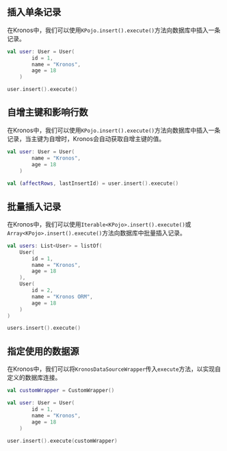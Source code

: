 ## 插入单条记录

在Kronos中，我们可以使用`KPojo.insert().execute()`方法向数据库中插入一条记录。

```kotlin name="demo" icon="kotlin" {7}
val user: User = User(
        id = 1,
        name = "Kronos",
        age = 18
    )

user.insert().execute()
```

## 自增主键和影响行数

在Kronos中，我们可以使用`KPojo.insert().execute()`方法向数据库中插入一条记录，当主键为自增时，Kronos会自动获取自增主键的值。

```kotlin name="demo" icon="kotlin" {6}
val user: User = User(
        name = "Kronos",
        age = 18
    )
    
val (affectRows, lastInsertId) = user.insert().execute()
```

## 批量插入记录

在Kronos中，我们可以使用`Iterable<KPojo>.insert().execute()`或`Array<KPojo>.insert().execute()`方法向数据库中批量插入记录。

```kotlin name="demo" icon="kotlin" {14}
val users: List<User> = listOf(
    User(
        id = 1,
        name = "Kronos",
        age = 18
    ),
    User(
        id = 2,
        name = "Kronos ORM",
        age = 18
    )
)

users.insert().execute()
```

## 指定使用的数据源
在Kronos中，我们可以将`KronosDataSourceWrapper`传入`execute`方法，以实现自定义的数据库连接。

```kotlin name="demo" icon="kotlin" {9}
val customWrapper = CustomWrapper()

val user: User = User(
        id = 1,
        name = "Kronos",
        age = 18
    )
    
user.insert().execute(customWrapper)
```
